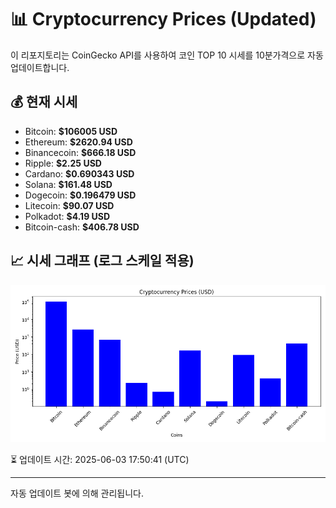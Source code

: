
# 📊 Cryptocurrency Prices (Updated)

이 리포지토리는 CoinGecko API를 사용하여 코인 TOP 10 시세를 10분가격으로 자동 업데이트합니다.

## 💰 현재 시세
- Bitcoin: **$106005 USD**
- Ethereum: **$2620.94 USD**
- Binancecoin: **$666.18 USD**
- Ripple: **$2.25 USD**
- Cardano: **$0.690343 USD**
- Solana: **$161.48 USD**
- Dogecoin: **$0.196479 USD**
- Litecoin: **$90.07 USD**
- Polkadot: **$4.19 USD**
- Bitcoin-cash: **$406.78 USD**

## 📈 시세 그래프 (로그 스케일 적용)
![Crypto Prices](crypto_prices.png)

⏳ 업데이트 시간: 2025-06-03 17:50:41 (UTC)

---
자동 업데이트 봇에 의해 관리됩니다.
